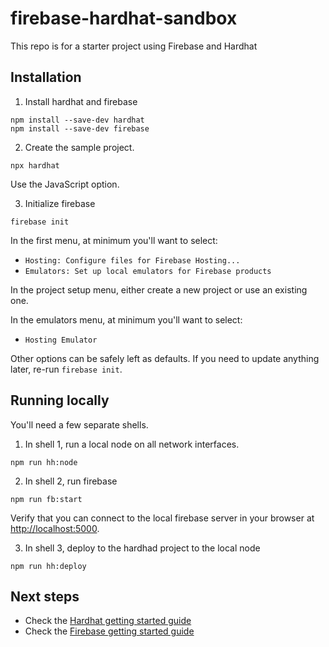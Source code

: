 # firebase-hardhat-sandbox

This repo is for a starter project using Firebase and Hardhat

## Installation

1. Install hardhat and firebase
```
npm install --save-dev hardhat
npm install --save-dev firebase
```

2. Create the sample project.
```
npx hardhat
```

Use the JavaScript option.

3. Initialize firebase
```
firebase init
```

In the first menu, at minimum you'll want to select:
- `Hosting: Configure files for Firebase Hosting...`
- `Emulators: Set up local emulators for Firebase products`

In the project setup menu, either create a new project or use an existing one.

In the emulators menu, at minimum you'll want to select:
- `Hosting Emulator`

Other options can be safely left as defaults. If you need to update anything later, re-run `firebase init`.

## Running locally

You'll need a few separate shells.

1. In shell 1, run a local node on all network interfaces.
```
npm run hh:node
```

2. In shell 2, run firebase
```
npm run fb:start
```

Verify that you can connect to the local firebase server in your browser at
[http://localhost:5000](http://localhost:5000).

3. In shell 3, deploy to the hardhad project to the local node
```
npm run hh:deploy
```

## Next steps

- Check the [Hardhat getting started guide](https://hardhat.org/hardhat-runner/docs/getting-started#quick-start)
- Check the [Firebase getting started guide](https://cloud.google.com/firestore/docs/client/get-firebase)

